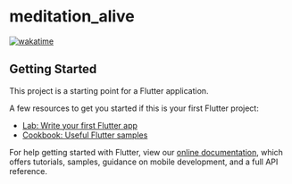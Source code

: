 # meditation_alive

[![wakatime](https://wakatime.com/badge/user/95cc268b-6e4f-469d-8aee-c933dee3f3be/project/44875a19-1172-465a-85e7-4c17da0d7106.svg)](https://wakatime.com/badge/user/95cc268b-6e4f-469d-8aee-c933dee3f3be/project/44875a19-1172-465a-85e7-4c17da0d7106)

## Getting Started

This project is a starting point for a Flutter application.

A few resources to get you started if this is your first Flutter project:

- [Lab: Write your first Flutter app](https://flutter.dev/docs/get-started/codelab)
- [Cookbook: Useful Flutter samples](https://flutter.dev/docs/cookbook)

For help getting started with Flutter, view our
[online documentation](https://flutter.dev/docs), which offers tutorials,
samples, guidance on mobile development, and a full API reference.
